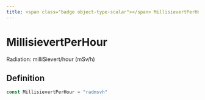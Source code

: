 ```yaml
---
title: <span class="badge object-type-scalar"></span> MillisievertPerHour
---
```

# <span class="badge object-type-scalar"></span> MillisievertPerHour

Radiation: milliSievert/hour (mSv/h)

## Definition

```go
const MillisievertPerHour = "radmsvh"
```

